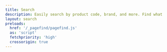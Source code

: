 ```yaml
---
title: Search
description: Easily search by product code, brand, and more. Find what you need quickly and efficiently from our extensive range of offerings.
layout: search
preloads:
  href: '/_pagefind/pagefind.js'
  as: 'script'
  fetchpriority: 'high'
  crossorigin: true
---
```


